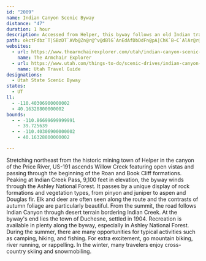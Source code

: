 ```yaml
---
id: "2009"
name: Indian Canyon Scenic Byway
distance: "47"
duration: 1 hour
description: Accessed from Helper, this byway follows an old Indian trail used for travel between Price Valley and the Uinta Basin.
path: okctFdbz`T|SBzDT`AVb@Zn@r@^v@dBlG`AnEdAfDbDdFn@pA|ChK`B~C`AlAr@r@nBrA`ZzPjHdFzCnClUnX`G`GhAt@xDjBhMxDlB~@z@l@pBrBdEzGrBdC|@r@jAp@pF~Bh@`@rBdC|@`Bnb@p`AjCxGnHhOdBjCvBlBrGbDhAdAbAxAbAxBhAjBhA~@hBdAxGvBvDbCdD~CzCzDpJjNjCdC`CjB|BpAnCfAvBrA|A`BtA~BbAlCd@`CXdD?`Nb@fD^fBt@pB~Rb[|AfDx@nCxA`IfBpGn@rAh@~@`HbJ|I`OrBfErD`JrAdCtBhDvBjC|BzBfQrOhD`Ez@rAnCxFpEhLnAjCtAdCzCbEnCrCfB~AnCjBvC`B|X`M~AdAfEtDxAxBdBxCfBfFn@pClF~YrAlGh@dBz@lBfBlChC`Cx@d@|ClAxAX`AJ|Z^~B^dA^|@f@|BrBnEpHpDnFt@x@rXdVvC|B|CjAtCr@nNxAjFfAbCdAjMrG~@n@pDjD|CzD~CxFhA~BtAlEhJ``@z@pCl@xAb@x@zAlBrCnBx@\tB^zB@jUg@tBF~Cp@~@XvDrB|BjBtElGbU~^`BfDlF|M~AbDvBzD|J|OfDlE|J~KvCrCrCrC`F|DpE|CnMfGxJbF`At@bCzBzCfDlf@xn@bDvEbDdGnd@x}@rB|B~@r@`KtFxAdAfAjAhCfEx@jBxAlEd@fAhOpTrB~Ej@zB`FtWxA`FbBdDhAfBpMfNrA~A|@|A~@jCn@xBdAlHn@lClB~EjCtEtAxDxB|Ih@vAjL|W~AxBvArAtDlBbAXbGd@jC\~Bx@bB`B|BxCtArC|EhLTx@zHdf@bBtFbApBhAtAzAvA`BhAhBp@jMrDpBx@tCdBrBnBxAdBbDdG|AbEpKn\rBxErBbErCrEbDxEvGlHfZ|YpGfHxXdYlIzHnIxInSvRxNhOvUvUz@bA|HtKtZdd@nBfCfClBrBdA`KxCrBdA~@l@bC~BjQ~YjH`JhGrFjBfC~ApDj@tBvBrJbBtF|H`NlBtD~Qba@vBnF~DtIr@|BbBrG|Fle@n@xDfFbLh@~Ah@`Cz@xMvCjUJxCOzE[jCw@nDQvBb@nNPhTNxAh@xBxC`Hr@`CJx@FzEc@jFB~ANzAd@xAhOl^hBvCz@r@r@^n@P|A?bB]xCmBbBy@n@K~AGzEp@zACtFy@x@AdAR|Az@vCdEdA~@hAXbBFt@K~@a@bAkAlCiEhByA^KtA?zDJrCZhAb@n@`@hCrCdHnInBjAvHlAn@VbBfAl@bAZ|@T~AHvAAr@Y`BYpAgDnJo@~B_@tB?jB^fD~@pCfAxA~VpKlAPhBJ|I]fIGxId@bH`An@d@\l@T|A]lCaAdCOl@Gz@F~@Nr@^p@n@^t@L|E_@jAa@fAy@vCqC~@g@dAQfCh@hCt@|AX|@DlF_AvJgCxB_@`AEjCLnATbGtBzALxCEzANpBl@dC`@zE?lBPlHrAxC~@vCrB~AdBrBxD~@fDrCpOhCpJl@bDfA~Kz@xCtA`CjZh[rC|BbAj@lCx@~C^bHVbCn@fCdBnL~LbCzApBx@bCd@dDJxC]|Bq@zAu@jn@k`@|BaAnt@uQxBYvD@lDdA`HlDnHfE~\zQfCfArDp@lCQnD_@dJuAvHyBt@Er@Pp@l@\hABn@OtHXlBn@zAxDxFr@fB^pBt@nJb@vBr@tBn@|@h@X~APt@WlAgAdBeCr@q@hAe@xBM|B^hB|@pCnBfClCbAr@zAh@rHt@l@\rEnD|Ad@~@?nAa@n@e@lCsDx@m@h@QnAXj@d@b@rAfAhR^`DhArEbBjDn@~@xArAzK`IjOnObA^xC?bAd@`@`@\r@h@lCTj@fKvNxHxG`L~ItArAp@lAnAlFp@fB`ArAfEpEbB`CbDnKp@dFp@fC`CxFhBtDzGzIdDdDtEfDzKhGzCrC`@bA^xATfCb@pCTh@dA|AbAr@|Ct@r@h@dAnA`ElFlD|BnAL|@Z~AnArBtB`BxCpAlGh@~Ah@x@rHbEnB~AxAjBjBlC|FrKbF|MbBdDzN`Q~B`CpBfAfCf@vA|@v@`Bx@jC~AzDdCjFvEtEbBfCx@vBlChLb@lAh@p@~BfAx@j@n@~@Tt@V|B?r@Ix@s@nBe@t@gIbI~AhO\fAf@^
websites:
  - url: https://www.thearmchairexplorer.com/utah/indian-canyon-scenic-byway.php
    name: The Armchair Explorer
  - url: https://www.utah.com/things-to-do/scenic-drives/indian-canyon-scenic-drive/
    name: Utah Travel Guide
designations:
  - Utah State Scenic Byway
states:
  - UT
ll:
  - -110.40306900000002
  - 40.16328800000002
bounds:
  - - -110.86699699999991
    - 39.725639
  - - -110.40306900000002
    - 40.16328800000002

---
```


Stretching northeast from the historic mining town of Helper in the canyon of the Price River, US-191 ascends Willow Creek featuring open vistas and passing through the beginning of the Roan and Book Cliff formations. Peaking at Indian Creek Pass, 9,100 feet in elevation, the byway winds through the Ashley National Forest. It passes by a unique display of rock formations and vegetation types, from pinyon and juniper to aspen and Douglas fir. Elk and deer are often seen along the route and the contrasts of autumn foliage are particularly beautiful. From the summit, the road follows Indian Canyon through desert terrain bordering Indian Creek. At the byway's end lies the town of Duchesne, settled in 1904. Recreation is available in plenty along the byway, especially in Ashley National Forest. During the summer, there are many opportunities for typical activities such as camping, hiking, and fishing. For extra excitement, go mountain biking, river running, or rappelling. In the winter, many travelers enjoy cross-country skiing and snowmobiling.
